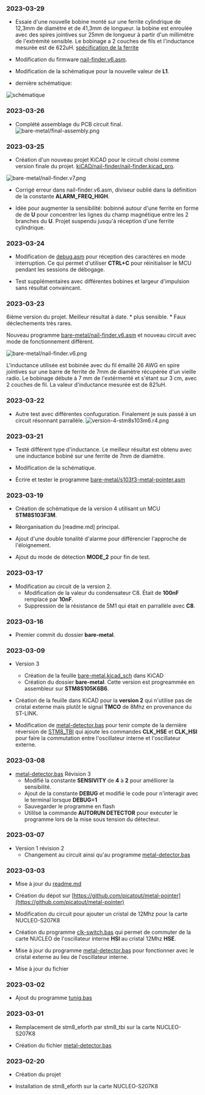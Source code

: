 ### 2023-03-29 

* Essaie d'une nouvelle bobine monté sur une ferrite cylindrique de 12,3mm de diamètre et de 41,3mm de longueur. la bobine est enroulée avec des spires jointives sur 25mm de longueur à partir d'un millimètre de l'extrémité sensible. Le bobinage a 2 couches de fils et l'inductance mesurée est de 622uH. [spécification de la ferrite](bare-metal/ferrite-rod-4077484611.pdf)

* Modification du firmware [nail-finder.v6.asm](bare-metal/nail-finder.v6.asm).

* Modification de la schématique pour la nouvelle valeur de **L1**. 

* dernière schématique:

![schématique](bare-metal/nail-finder.v7.png)

### 2023-03-26

* Complété assemblage du PCB circuit final. 
![bare-metal/final-assembly.png](bare-metal/final-assembly.png)

### 2023-03-25 

* Création d'un nouveau projet KiCAD pour le circuit choisi comme version finale du projet. [kiCAD/nail-finder/nail-finder.kicad_pro](kiCAD/nail-finder/nail-finder.kicad_pro).

![bare-metal/nail-finder.v7.png](bare-metal/nail-finder.v7.png)

* Corrigé erreur dans nail-finder.v6.asm, diviseur oublié dans la définition de la constante **ALARM_FREQ_HIGH**.

* Idée pour augmenter la sensibilité: bobinné autour d'une ferrite en forme de de **U** pour concentrer les lignes du champ magnétique entre les 2 branches du **U**. 
  Projet suspendu jusqu'à réception d'une ferrite cylindrique.

### 2023-03-24 

* Modification de [debug.asm](debug.asm) pour réception des caractères en mode interruption. Ce qui permet d'utiliser **CTRL+C** pour réinitialiser le MCU pendant les sessions de débogage.

* Test supplémentaires avec différentes bobines et largeur d'impulsion sans résultat convaincant.

### 2023-03-23

6ième version du projet. Meilleur résultat à date. 
    * plus sensible. 
    * Faux déclechements très rares.

 Nouveau programme [bare-metal/nail-finder.v6.asm](bare-metal/nail-finder.v6.asm) et nouveau circuit avec mode de fonctionnement différent. 

 ![bare-metal/nail-finder.v6.png](bare-metal/nail-finder.v6.png)

 L'inductance utilisée est bobinée avec du fil émaillé 26 AWG en spire jointives sur une barre de ferrite de 7mm de diamètre récupérée d'un vieille radio. Le bobinage débute à 7 mm de l'extérmenté et s'étant sur 3 cm, avec 2 couches de fil. La valeur d'inductance mesurée est de 821uH.    

### 2023-03-22

* Autre test avec différentes confuguration. Finalement je suis passé à un circuit résonnant parrallèle.  ![version-4-stm8s103m6.r4.png](bare-metal/version-4-stm8s103m6.r4.png)

### 2023-03-21

* Testé différent type d'inductance. Le meilleur résultat est obtenu avec une inductance bobiné sur une ferrite de 7mm de diamètre. 

* Modification de la schématique. 

* Écrire et tester le programme [bare-metal/s103f3-metal-pointer.asm](bare-metal/s103f3-metal-pointer.asm)

### 2023-03-19

* Création de schématique de la version 4 utilisant un MCU **STM8S103F3M**. 

* Réorganisation du [readme.md] principal.

* Ajout d'une double tonalité d'alarme pour différencier l'approche de l'éloignement. 

* Ajout du mode de détection **MODE_2** pour fin de test.

### 2023-03-17

* Modification au circuit de la version 2. 
    * Modification de la valeur du condensateur C8. Était de **100nF** remplacé par **10nF**. 
    * Suppression de la résistance de 5M1 qui était en parrallèle avec **C8**.

### 2023-03-16 

* Premier commit du dossier **bare-metal**. 

### 2023-03-09 

* Version 3 
    * Création de la feuille [bare-metal.kicad_sch](KiCAD/bare-metal.kicad_sch) dans KiCAD
    * Création du dossier **bare-metal**. Cette version est progreammée en assembleur sur **STM8S105K6B6**.

* Création de la feuille dans KiCAD pour la **version 2** qui n'utilise pas de cristal externe mais plutôt le signal **TMCO** de 8Mhz en provenance du ST-LINK. 

* Modification de [metal-detector.bas](metal-detector.bas) pour tenir compte de la dernière réversion de [STM8_TBI](https://github.com/picatout/stm8_tbi) qui ajoute les commandes **CLK_HSE** et **CLK_HSI** pour faire la commutation entre l'oscillateur  interne et l'oscillateur externe.

### 2023-03-08 

* [metal-detector.bas](metal-detector.bas) Révision 3
    * Modifié la constante  **SENSIVITY**  de **4** à **2** pour amélliorer la sensibilité. 
    * Ajout de la constante **DEBUG** et modifié le code pour n'interagir avec le terminal lorsque **DEBUG=1**
    * Sauvegarder le programme en flash 
    * Utililsé la commande **AUTORUN DETECTOR** pour exécuter le programme lors de la mise sous tension du détecteur.
    
### 2023-03-07

* Version 1 révision 2
    * Changement au circuit ainsi qu'au programme [metal-detector.bas](metal-detector.bas)


### 2023-03-03

* Mise à jour du [readme.md](readme.md)

* Création du dépot sur [https://github.com/picatout/metal-pointer](https://github.com/picatout/metal-pointer)

* Modification du circuit pour ajouter un cristal de 12Mhz pour la carte NUCLEO-S207K8

* Création du programme [clk-switch.bas](clk-switch.bas) qui permet de commuter de la carte NUCLEO 
de l'oscillateur interne **HSI** au cristal 12Mhz **HSE**. 

* Mise à jour du programme [metal-detector.bas](metal-detector.bas) pour fonctionner avec le cristal 
externe au lieu de l'oscillateur interne.

* Mise à jour du fichier []()

### 2023-03-02

* Ajout du programme [tunig.bas](tuning.bas)

### 2023-03-01

* Remplacement de stm8_eforth par stm8_tbi sur la carte NUCLEO-S207K8

* Création du fichier [metal-detector.bas](metal-detector.bas)

### 2023-02-20

* Création du projet 

* Installation de stm8_eforth sur la carte NUCLEO-S207K8 

